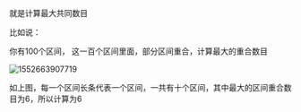就是计算最大共同数目

比如说：

你有100个区间， 这一百个区间里面，部分区间重合，计算最大的重合数目

![1552663907719](C:\Users\yuanz\AppData\Roaming\Typora\typora-user-images\1552663907719.png)

如上图，每一个区间长条代表一个区间，一共有十个区间，其中最大的区间重合数目为6，所以计算为6